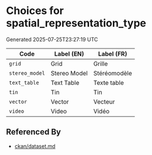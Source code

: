 # Choices for spatial_representation_type

Generated 2025-07-25T23:27:19 UTC

| Code | Label (EN) | Label (FR) |
|------|------------|------------|
| `grid` | Grid | Grille |
| `stereo_model` | Stereo Model | Stéréomodèle |
| `text_table` | Text Table | Texte table |
| `tin` | Tin | Tin |
| `vector` | Vector | Vecteur |
| `video` | Video | Vidéo |


## Referenced By

- [ckan/dataset.md](../ckan/dataset.md)
